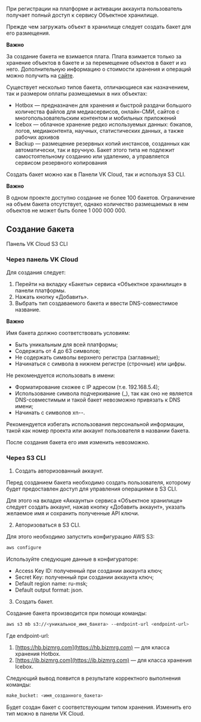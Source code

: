 При регистрации на платформе и активации аккаунта пользователь получает полный доступ к сервису Объектное хранилище.

Прежде чем загружать объект в хранилище следует создать бакет для его размещения.

<warn>

**Важно**

За создание бакета не взимается плата. Плата взимается только за хранение объектов в бакете и за перемещение объектов в бакет и из него. Дополнительную информацию о стоимости хранения и операций можно получить на [сайте](https://mcs.mail.ru/pricing/).

</warn>

Существует несколько типов бакета, отличающиеся как назначением, так и размером оплаты размещаемых в них объектах:

- Hotbox — предназначен для хранения и быстрой раздачи большого количества файлов для медиасервисов, онлайн-СМИ, сайтов с многопользовательским контентом и мобильных приложений
- Icebox — облачное хранение редко используемых данных: бэкапов, логов, медиаконтента, научных, статистических данных, а также рабочих архивов
- Backup — размещение резервных копий инстансов, созданных как автоматически, так и вручную. Бакет этого типа не подлежит самостоятельному созданию или удалению, а управляется сервисом резервного копирования

Создать бакет можно как в Панели VK Cloud, так и используя S3 CLI.

<warn>

**Важно**

В одном проекте доступно создание не более 100 бакетов. Ограничение на объем бакета отсутствует, однако количество размещаемых в нем объектов не может быть более 1 000 000 000.

</warn>

## Создание бакета

<tabs>
<tablist>
<tab>Панель VK Cloud</tab>
<tab>S3 CLI</tab>
</tablist>
<tabpanel>

### Через панель VK Cloud

Для создания следует:

1.  Перейти на вкладку «Бакеты» сервиса «Объектное хранилище» в панели платформы.
2.  Нажать кнопку «Добавить».
3.  Выбрать тип создаваемого бакета и ввести DNS-совместимое название.

<warn>

**Важно**

Имя бакета должно соответствовать условиям:

- Быть уникальным для всей платформы;
- Содержать от 4 до 63 символов;
- Не содержать символы верхнего регистра (заглавные);
- Начинаться с символа в нижнем регистре (строчные) или цифры.

Не рекомендуется использовать в имени:

- Форматирование схожее с IP адресом (т.е. 192.168.5.4);
- Использование символа подчеркивание (\_), так как оно не является DNS-совместимым и такой бакет невозможно привязать к DNS имени;
- Начинать с символов xn--.

Рекомендуется избегать использования персональной информации, такой как номер проекта или аккаунт пользователя в названии бакета.

После создания бакета его имя изменить невозможно.

</warn>

</tabpanel>
<tabpanel>

### Через S3 CLI

1. Создать авторизованный аккаунт.

Перед созданием бакета необходимо создать пользователя, которому будет предоставлен доступ для управления операциями в S3 CLI.

Для этого на вкладке «Аккаунты» сервиса «Объектное хранилище» следует создать аккаунт, нажав кнопку «Добавить аккаунт», указать желаемое имя и сохранить полученные API ключи.

2. Авторизоваться в S3 CLI.

Для этого необходимо запустить конфигурацию AWS S3:

```bash
aws configure
```

Используйте следующие данные в конфигураторе:

- Access Key ID: полученный при создании аккаунта ключ;
- Secret Key: полученный при создании аккаунта ключ;
- Default region name: ru-msk;
- Default output format: json.

3. Создать бакет.

Создание бакета производится при помощи команды:

```bash
aws s3 mb s3://<уникальное_имя_бакета> --endpoint-url <endpoint-url>
```

Где endpoint-url:

1.  [https://hb.bizmrg.com](https://hb.bizmrg.com) — для класса хранения Hotbox.
2.  [https://ib.bizmrg.com](https://ib.bizmrg.com) — для класса хранения Icebox.

Следующий вывод появится в результате корректного выполнения команды:

```bash
make_bucket: <имя_созданного_бакета>
```

Будет создан бакет с соответствующим типом хранения. Изменить его тип можно в панели VK Cloud.

</tabpanel>
</tabs>
